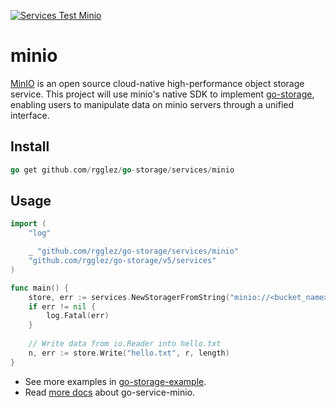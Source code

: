 [![Services Test Minio](https://github.com/rgglez/go-storage/actions/workflows/services-test-minio.yml/badge.svg)](https://github.com/rgglez/go-storage/actions/workflows/services-test-minio.yml)

# minio

[MinIO](https://min.io/) is an open source cloud-native high-performance object storage service. 
This project will use minio's native SDK to implement [go-storage](https://github.com/rgglez/go-storage/), 
enabling users to manipulate data on minio servers through a unified interface.

## Install

```go
go get github.com/rgglez/go-storage/services/minio
```

## Usage

```go
import (
	"log"

	_ "github.com/rgglez/go-storage/services/minio"
	"github.com/rgglez/go-storage/v5/services"
)

func main() {
	store, err := services.NewStoragerFromString("minio://<bucket_name>/<work_dir>?credential=hmac:<access_key>:<secret_key>&endpoint=https:<host>:<port>")
	if err != nil {
		log.Fatal(err)
	}
	
	// Write data from io.Reader into hello.txt
	n, err := store.Write("hello.txt", r, length)
}
```

- See more examples in [go-storage-example](https://github.com/rgglez/go-storage-example).
- Read [more docs](https://beyondstorage.io/docs/go-storage/services/minio) about go-service-minio.
